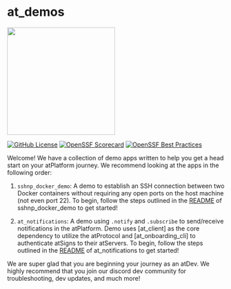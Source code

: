 # at_demos

<img width=250px src="https://atsign.dev/assets/img/atPlatform_logo_gray.svg?sanitize=true">


[![GitHub License](https://img.shields.io/badge/license-BSD3-blue.svg)](./LICENSE)
[![OpenSSF Scorecard](https://api.securityscorecards.dev/projects/github.com/atsign-foundation/at_demos/badge)](https://api.securityscorecards.dev/projects/github.com/atsign-foundation/at_demos)
[![OpenSSF Best Practices](https://www.bestpractices.dev/projects/8110/badge)](https://www.bestpractices.dev/projects/8110)

Welcome! We have a collection of demo apps written to help you get a head start on your atPlatform journey. We recommend looking at the apps in the following order:

1. `sshnp_docker_demo`: A demo to establish an SSH connection between two Docker containers without requiring any open ports on the host machine (not even port 22). To begin, follow the steps outlined in the [README](./sshnp_docker_demo/README.md) of sshnp_docker_demo to get started!

2. `at_notifications`: A demo using `.notify` and `.subscribe` to send/receive notifications in the atPlatform. Demo uses [at_client] as the core dependency to utilize the atProtocol and [at_onboarding_cli] to authenticate atSigns to their atServers. To begin, follow the steps outlined in the [README](./at_notifications/README.md) of at_notifications to get started!


We are super glad that you are beginning your journey as an atDev. We highly recommend that you join our discord dev community for troubleshooting, dev updates, and much more!
